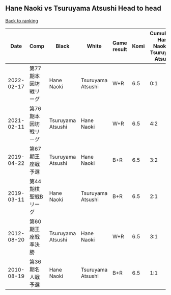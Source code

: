 ## Hane Naoki vs Tsuruyama Atsushi Head to head

[Back to ranking](../../index.md)




| **Date** | **Comp** | **Black** | **White** | **Game result** | **Komi** | **Cumulative Hane Naoki vs Tsuruyama Atsushi** | **Hane Naoki streak** | **Tsuruyama Atsushi streak** | 
| --- | --- | --- | --- | --- | --- | --- | --- | --- |
| 2022-02-17 | 第77期本因坊戦リーグ | Hane Naoki | Tsuruyama Atsushi | W+R | 6.5 | 0:1 | 0 | 1 | 
| 2021-02-11 | 第76期本因坊戦リーグ | Tsuruyama Atsushi | Hane Naoki | W+R | 6.5 | 4:2 | 1 | 0 | 
| 2019-04-22 | 第67期王座戦予選 | Tsuruyama Atsushi | Hane Naoki | B+R | 6.5 | 3:2 | 0 | 1 | 
| 2019-03-11 | 第44期棋聖戦Bリーグ | Hane Naoki | Tsuruyama Atsushi | B+R | 6.5 | 2:1 | 2 | 0 | 
| 2012-08-20 | 第60期王座戦準決勝 | Tsuruyama Atsushi | Hane Naoki | W+R | 6.5 | 3:1 | 3 | 0 | 
| 2010-08-19 | 第36期名人戦予選 | Hane Naoki | Tsuruyama Atsushi | B+R | 6.5 | 1:1 | 1 | 0 |




